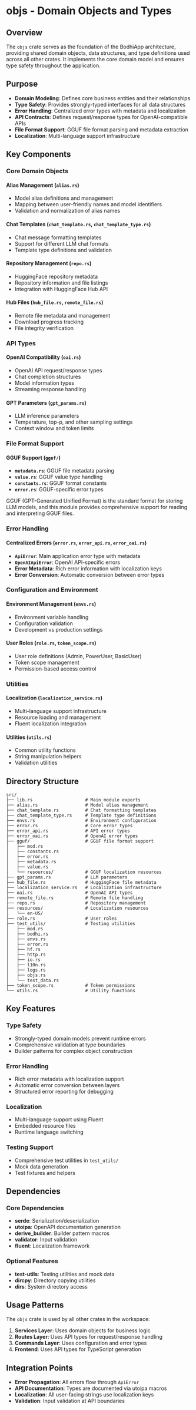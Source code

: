 # objs - Domain Objects and Types

## Overview

The `objs` crate serves as the foundation of the BodhiApp architecture, providing shared domain objects, data structures, and type definitions used across all other crates. It implements the core domain model and ensures type safety throughout the application.

## Purpose

- **Domain Modeling**: Defines core business entities and their relationships
- **Type Safety**: Provides strongly-typed interfaces for all data structures
- **Error Handling**: Centralized error types with metadata and localization
- **API Contracts**: Defines request/response types for OpenAI-compatible APIs
- **File Format Support**: GGUF file format parsing and metadata extraction
- **Localization**: Multi-language support infrastructure

## Key Components

### Core Domain Objects

#### Alias Management (`alias.rs`)
- Model alias definitions and management
- Mapping between user-friendly names and model identifiers
- Validation and normalization of alias names

#### Chat Templates (`chat_template.rs`, `chat_template_type.rs`)
- Chat message formatting templates
- Support for different LLM chat formats
- Template type definitions and validation

#### Repository Management (`repo.rs`)
- HuggingFace repository metadata
- Repository information and file listings
- Integration with HuggingFace Hub API

#### Hub Files (`hub_file.rs`, `remote_file.rs`)
- Remote file metadata and management
- Download progress tracking
- File integrity verification

### API Types

#### OpenAI Compatibility (`oai.rs`)
- OpenAI API request/response types
- Chat completion structures
- Model information types
- Streaming response handling

#### GPT Parameters (`gpt_params.rs`)
- LLM inference parameters
- Temperature, top-p, and other sampling settings
- Context window and token limits

### File Format Support

#### GGUF Support (`gguf/`)
- **`metadata.rs`**: GGUF file metadata parsing
- **`value.rs`**: GGUF value type handling
- **`constants.rs`**: GGUF format constants
- **`error.rs`**: GGUF-specific error types

GGUF (GPT-Generated Unified Format) is the standard format for storing LLM models, and this module provides comprehensive support for reading and interpreting GGUF files.

### Error Handling

#### Centralized Errors (`error.rs`, `error_api.rs`, `error_oai.rs`)
- **`ApiError`**: Main application error type with metadata
- **`OpenAIApiError`**: OpenAI API-specific errors
- **Error Metadata**: Rich error information with localization keys
- **Error Conversion**: Automatic conversion between error types

### Configuration and Environment

#### Environment Management (`envs.rs`)
- Environment variable handling
- Configuration validation
- Development vs production settings

#### User Roles (`role.rs`, `token_scope.rs`)
- User role definitions (Admin, PowerUser, BasicUser)
- Token scope management
- Permission-based access control

### Utilities

#### Localization (`localization_service.rs`)
- Multi-language support infrastructure
- Resource loading and management
- Fluent localization integration

#### Utilities (`utils.rs`)
- Common utility functions
- String manipulation helpers
- Validation utilities

## Directory Structure

```
src/
├── lib.rs                    # Main module exports
├── alias.rs                  # Model alias management
├── chat_template.rs          # Chat formatting templates
├── chat_template_type.rs     # Template type definitions
├── envs.rs                   # Environment configuration
├── error.rs                  # Core error types
├── error_api.rs              # API error types
├── error_oai.rs              # OpenAI error types
├── gguf/                     # GGUF file format support
│   ├── mod.rs
│   ├── constants.rs
│   ├── error.rs
│   ├── metadata.rs
│   ├── value.rs
│   └── resources/            # GGUF localization resources
├── gpt_params.rs             # LLM parameters
├── hub_file.rs               # HuggingFace file metadata
├── localization_service.rs   # Localization infrastructure
├── oai.rs                    # OpenAI API types
├── remote_file.rs            # Remote file handling
├── repo.rs                   # Repository management
├── resources/                # Localization resources
│   └── en-US/
├── role.rs                   # User roles
├── test_utils/               # Testing utilities
│   ├── mod.rs
│   ├── bodhi.rs
│   ├── envs.rs
│   ├── error.rs
│   ├── hf.rs
│   ├── http.rs
│   ├── io.rs
│   ├── l10n.rs
│   ├── logs.rs
│   ├── objs.rs
│   └── test_data.rs
├── token_scope.rs            # Token permissions
└── utils.rs                  # Utility functions
```

## Key Features

### Type Safety
- Strongly-typed domain models prevent runtime errors
- Comprehensive validation at type boundaries
- Builder patterns for complex object construction

### Error Handling
- Rich error metadata with localization support
- Automatic error conversion between layers
- Structured error reporting for debugging

### Localization
- Multi-language support using Fluent
- Embedded resource files
- Runtime language switching

### Testing Support
- Comprehensive test utilities in `test_utils/`
- Mock data generation
- Test fixtures and helpers

## Dependencies

### Core Dependencies
- **serde**: Serialization/deserialization
- **utoipa**: OpenAPI documentation generation
- **derive_builder**: Builder pattern macros
- **validator**: Input validation
- **fluent**: Localization framework

### Optional Features
- **test-utils**: Testing utilities and mock data
- **dircpy**: Directory copying utilities
- **dirs**: System directory access

## Usage Patterns

The `objs` crate is used by all other crates in the workspace:

1. **Services Layer**: Uses domain objects for business logic
2. **Routes Layer**: Uses API types for request/response handling
3. **Commands Layer**: Uses configuration and error types
4. **Frontend**: Uses API types for TypeScript generation

## Integration Points

- **Error Propagation**: All errors flow through `ApiError`
- **API Documentation**: Types are documented via utoipa macros
- **Localization**: All user-facing strings use localization keys
- **Validation**: Input validation at API boundaries
